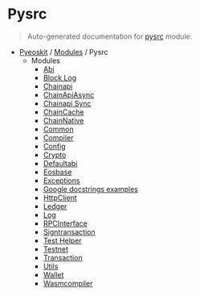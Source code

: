 # Pysrc

> Auto-generated documentation for [pysrc](https://github.com/learnforpractice/pyeoskit/blob/master/pysrc/__init__.py) module.

- [Pyeoskit](../README.md#pyeoskit-index) / [Modules](../MODULES.md#pyeoskit-modules) / Pysrc
    - Modules
        - [Abi](ABI.md#abi)
        - [Block Log](block_log.md#block-log)
        - [Chainapi](chainapi.md#chainapi)
        - [ChainApiAsync](chainapi_async.md#chainapiasync)
        - [Chainapi Sync](chainapi_sync.md#chainapi-sync)
        - [ChainCache](chaincache.md#chaincache)
        - [ChainNative](chainnative.md#chainnative)
        - [Common](common.md#common)
        - [Compiler](compiler.md#compiler)
        - [Config](config.md#config)
        - [Crypto](crypto.md#crypto)
        - [Defaultabi](defaultabi.md#defaultabi)
        - [Eosbase](eosBase.md#eosbase)
        - [Exceptions](exceptions.md#exceptions)
        - [Google docstrings examples](google_docstring.md#google-docstrings-examples)
        - [HttpClient](http_client.md#httpclient)
        - [Ledger](ledger.md#ledger)
        - [Log](log.md#log)
        - [RPCInterface](rpc_interface.md#rpcinterface)
        - [Signtransaction](signTransaction.md#signtransaction)
        - [Test Helper](test_helper.md#test-helper)
        - [Testnet](testnet.md#testnet)
        - [Transaction](transaction.md#transaction)
        - [Utils](utils.md#utils)
        - [Wallet](wallet.md#wallet)
        - [Wasmcompiler](wasmcompiler.md#wasmcompiler)

